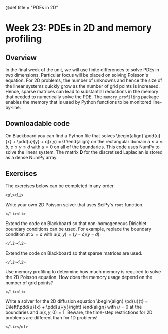 @def title = "PDEs in 2D"

# Week 23: PDEs in 2D and memory profiling

## Overview

In the final week of the unit, we will use finite differences to solve PDEs in two dimensions.  Particular focus will be placed on solving Poisson's equation.  For 2D problems, the number of unknowns and hence the size of the linear systems quickly grow as the number of grid points is increased.  Hence, sparse matrices can lead to substantial reductions in the memory that needed to numerically solve the PDE.  The `memory_profiling` package enables the memory that is used by Python functions to be monitored line-by-line.


## Downloadable code

On Blackboard you can find a Python file that solves
\begin{align}
\pdd{u}{x} + \pdd{u}{y} + q(x,y) = 0
\end{align}
on the rectangular domain $a \leq x \leq b$, $c \leq y \leq d$ with $u = 0$ on all of the boundaries.  This code uses NumPy to solve the linear system.  The matrix $\mathbf{D}$ for the discretised Laplacian is stored as a dense NumPy array.

## Exercises

The exercises below can be completed in any order.

~~~
<ol><li>
~~~

Write your own 2D Poisson solver that uses SciPy's `root` function.


~~~
</li><li>
~~~
Extend the code on Blackboard so that non-homogeneous Dirichlet boundary conditions can be used.  For example, replace the boundary condition at $x = a$ with $u(a, y) = (y-c)(y-d)$.

~~~
</li><li>
~~~

Extend the code on Blackboard so that sparse matrices are used.

~~~
</li><li>
~~~

Use memory profiling to determine how much memory is required to solve the 2D Poisson equation.  How does the memory usage depend on the number of grid points?  

~~~
</li><li>
~~~

Write a solver for the 2D diffusion equation
\begin{align}
\pd{u}{t} = D\left(\pdd{u}{x} + \pdd{u}{y}\right)
\end{align}
with $u = 0$ at the boundaries and $u(x,y,0) = 1$.
Beware, the time-step restrictions for 2D problems are different than for 1D problems!

~~~
</li></ol>
~~~
